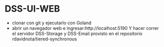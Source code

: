 # DSS-UI-WEB

- clonar con git y ejecutarlo con Goland
- abrir un navegador web e ingresar:http://localhost:5190
Y hacer correr el servidor DSS-Storage y DSS-Email provisto en el repositorio rdavidnota/tiered-synchronous
